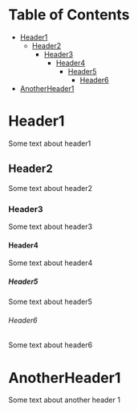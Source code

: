 <!-- mdtocstart -->
# Table of Contents

- [Header1](#header1)
    - [Header2](#header2)
        - [Header3](#header3)
            - [Header4](#header4)
                - [Header5](#header5)
                    - [Header6](#header6)
- [AnotherHeader1](#anotherheader1)

<!-- mdtocend -->

# Header1

Some text about header1

## Header2

Some text about header2

### Header3

Some text about header3

#### Header4

Some text about header4

##### Header5

Some text about header5

###### Header6

Some text about header6

# AnotherHeader1

Some text about another header 1
